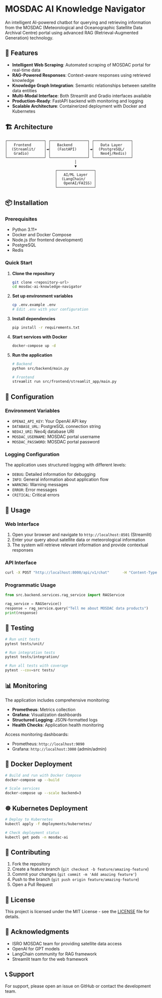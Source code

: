 # MOSDAC AI Knowledge Navigator

An intelligent AI-powered chatbot for querying and retrieving information from the MOSDAC (Meteorological and Oceanographic Satellite Data Archival Centre) portal using advanced RAG (Retrieval-Augmented Generation) technology.

## 🚀 Features

- **Intelligent Web Scraping**: Automated scraping of MOSDAC portal for real-time data
- **RAG-Powered Responses**: Context-aware responses using retrieved knowledge
- **Knowledge Graph Integration**: Semantic relationships between satellite data entities
- **Multi-Modal Interface**: Both Streamlit and Gradio interfaces available
- **Production-Ready**: FastAPI backend with monitoring and logging
- **Scalable Architecture**: Containerized deployment with Docker and Kubernetes

## 🏗️ Architecture

```
┌─────────────────┐ ┌─────────────────┐ ┌─────────────────┐
│   Frontend      │ │   Backend       │ │   Data Layer    │
│  (Streamlit/    │◄┤   (FastAPI)     │◄┤  (PostgreSQL/   │
│   Gradio)       │ │                 │ │   Neo4j/Redis)  │
└─────────────────┘ └─────────────────┘ └─────────────────┘
                                │
                                ▼
                       ┌─────────────────┐
                       │   AI/ML Layer   │
                       │  (LangChain/    │
                       │   OpenAI/FAISS) │
                       └─────────────────┘
```

## 📦 Installation

### Prerequisites
- Python 3.11+
- Docker and Docker Compose
- Node.js (for frontend development)
- PostgreSQL
- Redis

### Quick Start

1. **Clone the repository**
   ```bash
   git clone <repository-url>
   cd mosdac-ai-knowledge-navigator
   ```

2. **Set up environment variables**
   ```bash
   cp .env.example .env
   # Edit .env with your configuration
   ```

3. **Install dependencies**
   ```bash
   pip install -r requirements.txt
   ```

4. **Start services with Docker**
   ```bash
   docker-compose up -d
   ```

5. **Run the application**
   ```bash
   # Backend
   python src/backend/main.py

   # Frontend
   streamlit run src/frontend/streamlit_app/main.py
   ```

## 🔧 Configuration

### Environment Variables
- `OPENAI_API_KEY`: Your OpenAI API key
- `DATABASE_URL`: PostgreSQL connection string
- `NEO4J_URI`: Neo4j database URI
- `MOSDAC_USERNAME`: MOSDAC portal username
- `MOSDAC_PASSWORD`: MOSDAC portal password

### Logging Configuration
The application uses structured logging with different levels:
- `DEBUG`: Detailed information for debugging
- `INFO`: General information about application flow
- `WARNING`: Warning messages
- `ERROR`: Error messages
- `CRITICAL`: Critical errors

## 🚀 Usage

### Web Interface
1. Open your browser and navigate to `http://localhost:8501` (Streamlit)
2. Enter your query about satellite data or meteorological information
3. The system will retrieve relevant information and provide contextual responses

### API Interface
```bash
curl -X POST "http://localhost:8000/api/v1/chat"      -H "Content-Type: application/json"      -d '{"query": "What are the latest INSAT-3D products?"}'
```

### Programmatic Usage
```python
from src.backend.services.rag_service import RAGService

rag_service = RAGService()
response = rag_service.query("Tell me about MOSDAC data products")
print(response)
```

## 🧪 Testing

```bash
# Run unit tests
pytest tests/unit/

# Run integration tests
pytest tests/integration/

# Run all tests with coverage
pytest --cov=src tests/
```

## 📊 Monitoring

The application includes comprehensive monitoring:
- **Prometheus**: Metrics collection
- **Grafana**: Visualization dashboards
- **Structured Logging**: JSON-formatted logs
- **Health Checks**: Application health monitoring

Access monitoring dashboards:
- Prometheus: `http://localhost:9090`
- Grafana: `http://localhost:3000` (admin/admin)

## 🐳 Docker Deployment

```bash
# Build and run with Docker Compose
docker-compose up --build

# Scale services
docker-compose up --scale backend=3
```

## ☸️ Kubernetes Deployment

```bash
# Deploy to Kubernetes
kubectl apply -f deployments/kubernetes/

# Check deployment status
kubectl get pods -n mosdac-ai
```

## 🤝 Contributing

1. Fork the repository
2. Create a feature branch (`git checkout -b feature/amazing-feature`)
3. Commit your changes (`git commit -m 'Add amazing feature'`)
4. Push to the branch (`git push origin feature/amazing-feature`)
5. Open a Pull Request

## 📝 License

This project is licensed under the MIT License - see the [LICENSE](LICENSE) file for details.

## 🙏 Acknowledgments

- ISRO MOSDAC team for providing satellite data access
- OpenAI for GPT models
- LangChain community for RAG framework
- Streamlit team for the web framework

## 📞 Support

For support, please open an issue on GitHub or contact the development team.

